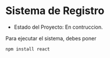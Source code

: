 <h1> Sistema de Registro</h1>

- Estado del Proyecto: En contruccion.

Para ejecutar el sistema, debes poner

```npm install react```
